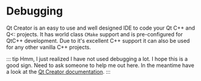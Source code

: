# Debugging

Qt Creator is an easy to use and well designed IDE to code your Qt C++ and Q<: projects. It has world class `CMake` support and is pre-configured for QtC++ development. Due to it's excellent C++ support it can also be used for any other vanilla C++ projects.

::: tip
Hmm, I just realized I have not used debugging a lot. I hope this is a good sign. Need to ask someone to help me out here. In the meantime have a look at the [Qt Creator documentation](http://http://doc.qt.io/qtcreator/index.html).
:::
